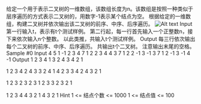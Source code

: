 给定一个用于表示二叉树的一维数组，该数组长度为n。该数组是按照一种类似于层序遍历的方式表示二叉树的，用数字-1表示某个结点为空。
根据给定的一维数组，构建二叉树并依次输出该二叉树的前序、中序、后序遍历。
![Alt text](image.png)
Input
第一行输入t，表示有t个测试样例。
第二行起，每一行首先输入一个正整数n，接下来依次输入n个整数。
以此类推，共输入t个测试样例。
Output
每三行依次输出每个二叉树的前序、中序、后序遍历。
共输出t个二叉树。
注意输出末尾的空格。
Sample
#0
Input
4
5 1 -1 2 3 4
7 1 2 2 3 4 4 3
7 1 2 2 -1 3 -1 3
7 1 2 -1 3 -1 4 -1
Output
1 2 3 4 
1 3 2 4 
3 4 2 1 

1 2 3 4 2 4 3 
3 2 4 1 4 2 3 
3 4 2 4 3 2 1 

1 2 3 2 3 
2 3 1 2 3 
3 2 3 2 1 

1 2 3 4 
4 3 2 1 
4 3 2 1 
Hint
1 <= 结点个数 <= 1000
1 <= 结点值 <= 100